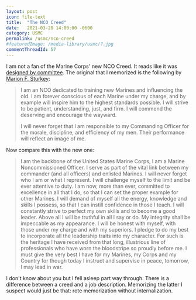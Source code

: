 ```yaml
---
layout: post
icon: file-text
title:  "The NCO Creed"
date:   2021-03-20 14:00:00 -0600
category: USMC
permalink: /usmc/nco-creed
#featuredImage: /media-library/usmc/?.jpg
commentThreadId: 57
---
```


I am not a fan of the Marine Corps' new NCO Creed. It reads like it was [designed by committee](https://en.wikipedia.org/wiki/Design_by_committee). The original that I memorized is the following by [Marion F. Sturkey](https://www.amazon.com/Marion-F-Sturkey/e/B000APJGFU/ref=dp_byline_cont_pop_book_1):

> I am an NCO dedicated to training new Marines and influencing the old.  I am forever conscious of each Marine under my charge, and by example will inspire him to the highest standards possible.  I will strive to be patient, understanding, just, and firm.  I will commend the deserving and encourage the wayward.
>
> I will never forget that I am responsible to my Commanding Officer for the morale, discipline, and efficiency of my men.  Their performance will reflect an image of me.

Now compare this with the new one:

> I am the backbone of the United States Marine Corps, I am a Marine Noncommissioned Officer. I serve as part of the vital link between my commander (and all officers) and enlisted Marines. I will never forget who I am or what I represent. I will challenge myself to the limit and be ever attentive to duty. I am now, more than ever, committed to excellence in all that I do, so that I can set the proper example for other Marines. I will demand of myself all the energy, knowledge and skills I possess, so that I can instill confidence in those I teach. I will constantly strive to perfect my own skills and to become a good leader. Above all I will be truthful in all I say or do. My integrity shall be impeccable as my appearance. I will be honest with myself, with those under my charge and with my superiors. I pledge to do my best to incorporate all the leadership traits into my character. For such is the heritage I have received from that long, illustrious line of professionals who have worn the bloodstripe so proudly before me. I must give the very best I have for my Marines, my Corps and my Country for though today I instruct and supervise in peace, tomorrow, I may lead in war.

I don't know about you but I fell asleep part way through. There is a difference between a creed and a job description.
Memorizing the latter I suspect would just be that: rote memorization without internalization. 
